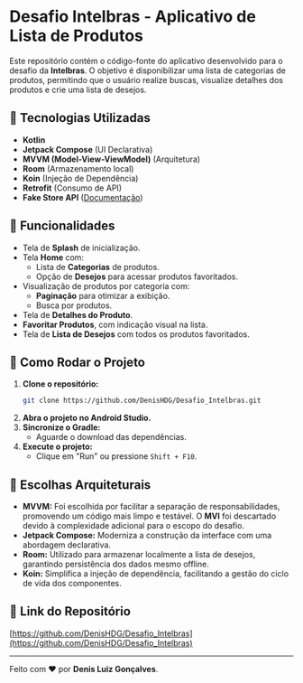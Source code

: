 # Desafio Intelbras - Aplicativo de Lista de Produtos

Este repositório contém o código-fonte do aplicativo desenvolvido para o desafio da **Intelbras**. O objetivo é disponibilizar uma lista de categorias de produtos, permitindo que o usuário realize buscas, visualize detalhes dos produtos e crie uma lista de desejos.

## 🚀 Tecnologias Utilizadas

- **Kotlin**
- **Jetpack Compose** (UI Declarativa)
- **MVVM (Model-View-ViewModel)** (Arquitetura)
- **Room** (Armazenamento local)
- **Koin** (Injeção de Dependência)
- **Retrofit** (Consumo de API)
- **Fake Store API** ([Documentação](https://fakestoreapi.com/docs))

## 🔬 Funcionalidades

- Tela de **Splash** de inicialização.
- Tela **Home** com:
  - Lista de **Categorias** de produtos.
  - Opção de **Desejos** para acessar produtos favoritados.
- Visualização de produtos por categoria com:
  - **Paginação** para otimizar a exibição.
  - Busca por produtos.
- Tela de **Detalhes do Produto**.
- **Favoritar Produtos**, com indicação visual na lista.
- Tela de **Lista de Desejos** com todos os produtos favoritados.

## 🔧 Como Rodar o Projeto

1. **Clone o repositório:**
   ```bash
   git clone https://github.com/DenisHDG/Desafio_Intelbras.git
   ```
2. **Abra o projeto no Android Studio.**
3. **Sincronize o Gradle:**
   - Aguarde o download das dependências.
4. **Execute o projeto:**
   - Clique em "Run" ou pressione `Shift + F10`.

## 🌟 Escolhas Arquiteturais

- **MVVM:** Foi escolhida por facilitar a separação de responsabilidades, promovendo um código mais limpo e testável. O **MVI** foi descartado devido à complexidade adicional para o escopo do desafio.
- **Jetpack Compose:** Moderniza a construção da interface com uma abordagem declarativa.
- **Room:** Utilizado para armazenar localmente a lista de desejos, garantindo persistência dos dados mesmo offline.
- **Koin:** Simplifica a injeção de dependência, facilitando a gestão do ciclo de vida dos componentes.

## 🔗 Link do Repositório

[https://github.com/DenisHDG/Desafio_Intelbras](https://github.com/DenisHDG/Desafio_Intelbras)

---

Feito com ❤️ por **Denis Luiz Gonçalves**.

